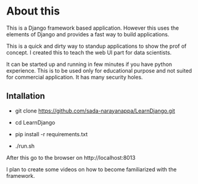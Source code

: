 # About this

This is a Django framework based application. However this uses the elements of Django and provides a fast way to build applications. 

This is a quick and dirty way to standup applications to show the prof of concept. 
I created this to teach the web UI part for data scientists. 

It can be started up and running in few minutes if you have python experience.
This is to be used only for educational purpose and not suited for commercial application.
It has many security holes.



## Intallation

* git clone https://github.com/sada-narayanappa/LearnDjango.git

* cd LearnDjango

* pip install -r requirements.txt

* ./run.sh 

After this go to the browser on http://localhost:8013


I plan to create some videos on how to become familiarized with the framework.